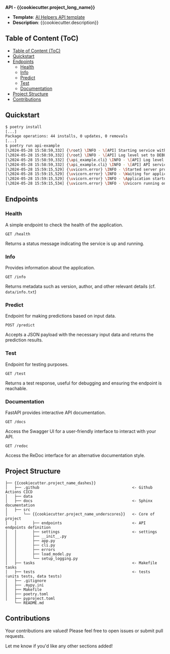 **API - {{cookiecutter.project_long_name}}**

- **Template**: [AI Helpers API template](https://github.com/ai-helpers/api-cookiecutter-template)
- **Description**: {{cookiecutter.description}}

## Table of Content (ToC)

- [Table of Content (ToC)](#table-of-content-toc)
- [Quickstart](#quickstart)
- [Endpoints](#endpoints)
  - [Health](#health)
  - [Info](#info)
  - [Predict](#predict)
  - [Test](#test)
  - [Documentation](#documentation)
- [Project Structure](#project-structure)
- [Contributions](#contributions)

## Quickstart

```bash
$ poetry install
[...]
Package operations: 44 installs, 0 updates, 0 removals
[...]
$ poetry run api-example
[\2024-05-28 15:58:59,332] {\root} \INFO - \[API] Starting service with version 0.1.0...
[\2024-05-28 15:58:59,332] {\root} \INFO - \[API] Log level set to DEBUG
[\2024-05-28 15:58:59,332] {\api_example.cli} \INFO - \[API] Log level set to DEBUG
[\2024-05-28 15:58:59,332] {\api_example.cli} \INFO - \[API] API service starting on 0.0.0.0:80
[\2024-05-28 15:59:15,529] {\uvicorn.error} \INFO - \Started server process [98569]
[\2024-05-28 15:59:15,529] {\uvicorn.error} \INFO - \Waiting for application startup.
[\2024-05-28 15:59:15,529] {\uvicorn.error} \INFO - \Application startup complete.
[\2024-05-28 15:59:15,534] {\uvicorn.error} \INFO - \Uvicorn running on http://0.0.0.0:80 (Press CTRL+C to quit)
```

## Endpoints

### Health
A simple endpoint to check the health of the application.
```http
GET /health
```
Returns a status message indicating the service is up and running.

### Info
Provides information about the application.
```http
GET /info
```
Returns metadata such as version, author, and other relevant details (cf. `data/info.txt`)

### Predict
Endpoint for making predictions based on input data.
```http
POST /predict
```
Accepts a JSON payload with the necessary input data and returns the prediction results.

### Test
Endpoint for testing purposes.
```http
GET /test
```
Returns a test response, useful for debugging and ensuring the endpoint is reachable.

### Documentation
FastAPI provides interactive API documentation.
```http
GET /docs
```
Access the Swagger UI for a user-friendly interface to interact with your API.

```http
GET /redoc
```
Access the ReDoc interface for an alternative documentation style.

## Project Structure

    ├── {{cookiecutter.project_name_dashes}}
    │   ├── .github                                         <- Github Actions CICD
    │   ├── data
    │   ├── docs                                            <- Sphinx documentation
    │   ├── src   
    │       └── {{cookiecutter.project_name_underscores}}   <- Core of project
    │   │       ├── endpoints                               <- API endpoints definition
    │   │       ├── settings                                <- settings
    │   │       ├── __init__.py      
    │   │       ├── app.py           
    │   │       ├── cli.py           
    │   │       ├── errors           
    │   │       ├── load_model.py    
    │   │       └── setup_logging.py 
    │   ├── tasks                                           <- Makefile tasks
    │   ├── tests                                           <- tests (units tests, data tests)
    │   ├── .gitignore          
    │   ├── .mypy.ini   
    │   ├── Makefile   
    │   ├── poetry.toml                       
    │   ├── pyproject.toml   
        └── README.md    

## Contributions

Your contributions are valued! Please feel free to open issues or submit pull requests.

Let me know if you'd like any other sections added!